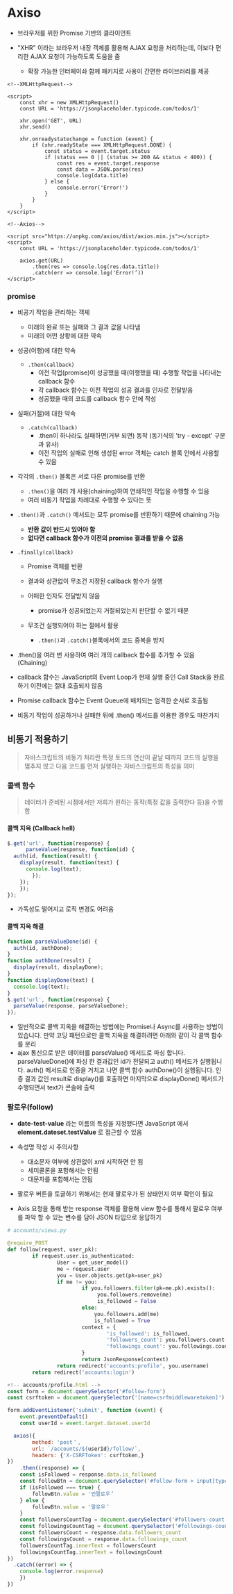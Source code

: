 # Axiso 

- 브라우저를 위한 Promise 기반의 클라이언트 

- "XHR" 이라는 브라우저 내장 객체를 활용해 AJAX 요청을 처리하는데, 이보다 편리한 AJAX 요청이 가능하도록 도움을 줌 
  - 확장 가능한 인터페이솨 함께 패키지로 사용이 간편한 라이브러리를 제공

````django
<!--XMLHttpRequest-->

<script>
	const xhr = new XMLHttpRequest()
	const URL = 'https://jsonplaceholder.typicode.com/todos/1'
  
	xhr.open('GET', URL)
	xhr.send()

	xhr.onreadystatechange = function (event) {
		if (xhr.readyState === XMLHttpRequest.DONE) {
			const status = event.target.status
			if (status === 0 || (status >= 200 && status < 400)) {
				const res = event.target.response
				const data = JSON.parse(res)
				console.log(data.title)
			} else {
				console.error('Error!')
			}
		}		
	}
</script>
````

```django
<!--Axios-->

<script src="https://unpkg.com/axios/dist/axios.min.js"></script>
<script>
	const URL = 'https://jsonplaceholder.typicode.com/todos/1'
  
	axios.get(URL)
		.then(res => console.log(res.data.title))
		.catch(err => console.log('Error!’))
</script> 
```



### promise

- 비공기 작업을 관리하는 객체 
  - 미래의 완료 또는 실패와 그 결과 값을 나타냄
  - 미래의 어떤 상황에 대한 약속 

- 성공(이행)에 대한 약속
  - `.then(callback)`
    - 이전 작업(promise)이 성공했을 때(이행했을 때) 수행할 작업을 나타내는 callback 함수
    - 각 callback 함수는 이전 작업의 성공 결과를 인자로 전달받음
    - 성공했을 때의 코드를 callback 함수 안에 작성

- 실패(거절)에 대한 약속
  - `.catch(callback)`
    - .then이 하나라도 실패하면(거부 되면) 동작 (동기식의 'try - except' 구문과 유사)
    - 이전 작업의 실패로 인해 생성된 error 객체는 catch 블록 안에서 사용할 수 있음

- 각각의 `.then()` 블록은 서로 다른 promise를 반환
  - `.then()`을 여러 개 사용(chaining)하여 연쇄적인 작업을 수행할 수 있음
  - 여러 비동기 작업을 차례대로 수행할 수 있다는 뜻

- `.then()`과 `.catch()` 메서드는 모두 promise를 반환하기 때문에 chaining 가능
  - **반환 값이 반드시 있어야 함**
  - **없다면 callback 함수가 이전의 promise 결과를 받을 수 없음**

- `.finally(callback)`

  - Promise 객체를 반환
  - 결과와 상관없이 무조건 지정된 callback 함수가 실행
  - 어떠한 인자도 전달받지 않음
    - promise가 성공되었는지 거절되었는지 판단할 수 없기 때문

  - 무조건 실행되어야 하는 절에서 활용
    - `.then()`과 `.catch()`블록에서의 코드 중복을 방지

- .then()을 여러 번 사용하여 여러 개의 callback 함수를 추가할 수 있음 (Chaining) 
- callback 함수는 JavaScript의 Event Loop가 현재 실행 중인 Call Stack을 완료하기 이전에는 절대 호출되지 않음 
- Promise callback 함수는 Event Queue에 배치되는 엄격한 순서로 호출됨 
- 비동기 작업이 성공하거나 실패한 뒤에 .then() 메서드를 이용한 경우도 마찬가지



## 비동기 적용하기 

> 자바스크립트의 비동기 처리란 특정 토드의 연산이 끝날 때까지 코드의 실행을 멈추지 않고 다음 코드를 먼저 실행하는 자바스크립트의 특성을 의미



### 콜백 함수 

> 데이터가 준비된 시점에서만 저희가 원하는 동작(특정 값을 출력한다 등)을 수행함 

#### 콜백 지옥 (Callback hell)

```js
$.get('url', function(response) {
      parseValue(response, function(id) {
  auth(id, function(result) {
    display(result, function(text) {
      console.log(text);
    	});
  	});
	});
});
```

- 가독성도 떨어지고 로직 변경도 어려움 

#### 콜백 지옥 해결

```js
function parseValueDone(id) {
  auth(id, authDone);
}
function authDone(result) {
  display(result, displayDone);
}
function displayDone(text) {
  console.log(text);
}
$.get('url', function(response) {
  parseValue(response, parseValueDone);
});
```

- 일반적으로 콜백 지옥을 해결하는 방법에는 Promise나 Async를 사용하는 방법이 있습니다. 만약 코딩 패턴으로만 콜백 지옥을 해결하려면 아래와 같이 각 콜백 함수를 분리
- ajax 통신으로 받은 데이터를 parseValue() 메서드로 파싱 합니다. parseValueDone()에 파싱 한 결과값인 id가 전달되고 auth() 메서드가 실행됩니다. auth() 메서드로 인증을 거치고 나면 콜백 함수 authDone()이 실행됩니다. 인증 결과 값인 result로 display()를 호출하면 마지막으로 displayDone() 메서드가 수행되면서 text가 콘솔에 출력



### 팔로우(follow)

- **date-test-value** 라는 이름의 특성을 지정했다면 JavaScript 에서 **element.dateset.testValue** 로 접근할 수 있음

- 속성명 작성 시 주의사항
  - 대소문자 여부에 상관없이 xml 시작하면 안 됨
  - 세미콜론을 포함해서는 안됨
  - 대문자를 포함해서는 안됨

- 팔로우 버튼을 토글하기 위해서는 현재 팔로우가 된 상태인지 여부 확인이 필요 
- Axis 요청을 통해 받는 response 객체를 활용해 view 함수를 통해서 팔로우 여부를 파악 할 수 있는 변수를 담아 JSON 타입으로 응답하기

```python
# accounts/views.py

@require_POST
def follow(request, user_pk):
		if request.user.is_authenticated:
				User = get_user_model()
				me = request.user
				you = User.objects.get(pk=user_pk)
				if me != you:
						if you.followers.filter(pk=me.pk).exists():
							 you.followers.remove(me)
							 is_followed = False
						else:
							you.followers.add(me)
							is_followed = True
						context = {
								'is_followed': is_followed,
								'followers_count': you.followers.count(),
								'followings_count': you.followings.count(),
						}
						return JsonResponse(context)
				return redirect('accounts:profile', you.username)
		return redirect('accounts:login')
```

````javascript
<!-- accounts/profile.html -->
const form = document.querySelector('#follow-form')
const csrftoken = document.querySelector('[name=csrfmiddlewaretoken]').value

form.addEventListener('submit', function (event) {
	event.preventDefault()
	const userId = event.target.dataset.userId

  axios({
		method: 'post＇,
		url: `/accounts/${userId}/follow/`,
		headers: {'X-CSRFToken': csrftoken,}
})
	.then((response) => {
	const isFollowed = response.data.is_followed
	const followBtn = document.querySelector('#follow-form > input[type=submit]＇)
	if (isFollowed === true) {
		followBtn.value = '언팔로우＇
	} else {
		followBtn.value = '팔로우＇
	}
	const followersCountTag = document.querySelector('#followers-count＇)
	const followingsCountTag = document.querySelector('#followings-count＇)
	const followersCount = response.data.followers_count
	const followingsCount = response.data.followings_count
	followersCountTag.innerText = followersCount
	followingsCountTag.innerText = followingsCount
})
  .catch((error) => {
	console.log(error.response)
	})
})
````